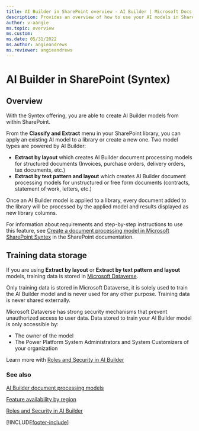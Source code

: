 ```yaml
---
title: AI Builder in SharePoint overview - AI Builder | Microsoft Docs
description: Provides an overview of how to use your AI models in SharePoint.
author: v-aangie
ms.topic: overview
ms.custom: 
ms.date: 05/31/2022
ms.author: angieandrews
ms.reviewer: angieandrews
---
```


# AI Builder in SharePoint (Syntex)

## Overview
With the Syntex offering, you are able to create AI Builder models from within SharePoint. 

From the **Classify and Extract** menu in your SharePoint library, you can apply an existing AI model to a library or create a new one. Two model types are powered by AI Builder:
- **Extract by layout** which creates AI Builder document processing models for structured documents (Invoices, purchase orders, delivery orders, tax documents, etc.)
- **Extract by text pattern and layout** which creates AI Builder document processing models for unstructured or free form documents (contracts, statement of work, letters, etc.)

Once an AI Builder model is applied to a library, every document added to the library will be processed by the applied model and results displayed as new library columns.

For information about requirements and step-by-step instructions to use this feature, see [Create a document processing model in Microsoft SharePoint Syntex](/microsoft-365/contentunderstanding/create-a-form-processing-model) in the SharePoint documentation.

## Training data storage
If you are using **Extract by layout** or **Extract by text pattern and layout** models, training data is stored in [Microsoft Dataverse](/power-apps/maker/data-platform/data-platform-intro). 

Only training data is stored in Microsoft Dataverse, it is solely used to train the AI Builder model and is never used for any other purpose. Training data is never shared externally.

Microsoft Dataverse has strong security mechanisms that prevent unauthorized access to user data. Data stored to train your AI Builder model is only accessible by:
- The owner of the model
- The Power Platform System Administrators and System Customizers of your organization


Learn more with [Roles and Security in AI Builder](/ai-builder/security)


### See also

[AI Builder document processing models](form-processing-model-overview.md)

[Feature availability by region](availability-region.md)

[Roles and Security in AI Builder](/ai-builder/security)

[!INCLUDE[footer-include](includes/footer-banner.md)]
